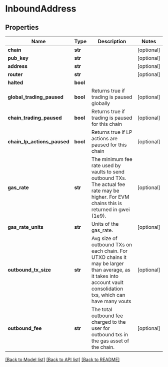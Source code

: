 # InboundAddress

## Properties
Name | Type | Description | Notes
------------ | ------------- | ------------- | -------------
**chain** | **str** |  | [optional] 
**pub_key** | **str** |  | [optional] 
**address** | **str** |  | [optional] 
**router** | **str** |  | [optional] 
**halted** | **bool** |  | 
**global_trading_paused** | **bool** | Returns true if trading is paused globally | [optional] 
**chain_trading_paused** | **bool** | Returns true if trading is paused for this chain | [optional] 
**chain_lp_actions_paused** | **bool** | Returns true if LP actions are paused for this chain | [optional] 
**gas_rate** | **str** | The minimum fee rate used by vaults to send outbound TXs. The actual fee rate may be higher. For EVM chains this is returned in gwei (1e9). | [optional] 
**gas_rate_units** | **str** | Units of the gas_rate. | [optional] 
**outbound_tx_size** | **str** | Avg size of outbound TXs on each chain. For UTXO chains it may be larger than average, as it takes into account vault consolidation txs, which can have many vouts | [optional] 
**outbound_fee** | **str** | The total outbound fee charged to the user for outbound txs in the gas asset of the chain. | [optional] 

[[Back to Model list]](../README.md#documentation-for-models) [[Back to API list]](../README.md#documentation-for-api-endpoints) [[Back to README]](../README.md)

